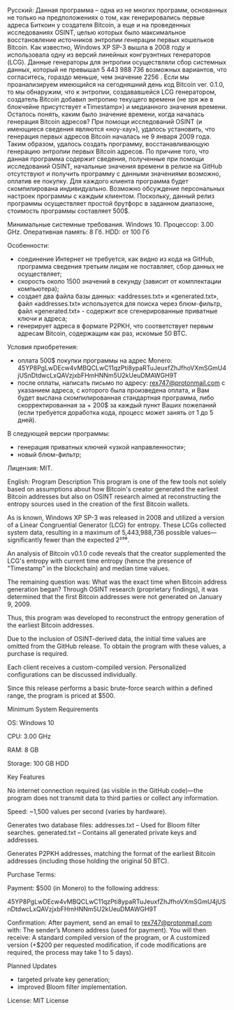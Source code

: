 Русский:
Данная программа – одна из не многих программ, основанных не только на предположениях о том, как генерировались первые адреса Биткоин у создателя Bitcoin, а еще и на проведенных исследованиях OSINT, целью которых было максимальное восстановление источников энтропии генерации первых кошельков Bitcoin.
Как известно, Windows XP SP-3 вышла в 2008 году и использовала одну из версий линейных конгруэнтных генераторов (LCG). Данные генераторы для энтропии осуществляли сбор системных данных, который не превышал 5 443 988 736 возможных вариантов, что согласитесь, гораздо меньше, чем значение 2256 .
Если мы проанализируем имеющийся на сегодняшний день код Bitcoin ver. 0.1.0, то мы обнаружим, что к энтропии, создававшейся LCG генератором, создатель Bitcoin добавил энтропию текущего времени (не зря же в блокчейне присутствует «Timestamp») и медианного значения времени.
Осталось понять, каким было значение времени, когда началась генерация Bitcoin адресов? При помощи исследований OSINT (и имеющиеся сведения являются «ноу-хау»), удалось установить, что генерация первых адресов Bitcoin началась не 9 января 2009 года.
Таким образом, удалось создать программу, восстанавливающую генерацию энтропии первых Bitcoin адресов.
По причине того, что данная программа содержит сведения, полученные при помощи исследований OSINT, начальные значения времени в релизе на GitHub отсутствуют и получить программу с данными значениями возможно, оплатив ее покупку.
Для каждого клиента программа будет скомпилирована индивидуально. Возможно обсуждение персональных настроек программы с каждым клиентом.
Поскольку, данный релиз программы осуществляет простой брутфорс в заданном диапазоне, стоимость программы составляет 500$.

Минимальные системные требования.
Windows 10.
Процессор: 3.00 GHz.
Оперативная память: 8 Гб.
HDD: от 100 Гб

Особенности:
- соединение Интернет не требуется, как видно из кода на GitHub, программа сведения третьим лицам не поставляет, сбор данных не осуществляет;
- скорость около 1500 значений в секунду (зависит от комплектации компьютера);
- создает два файла базы данных: «addresses.txt» и «generated.txt», файл «addresses.txt» используется для поиска через блюм-фильтр, файл «generated.txt» - содержит все сгенерированные приватные ключи и адреса;
- генерирует адреса в формате P2PKH, что соответствует первым адресам Bitcoin, содержащим как раз, искомые 50 BTC.

Условия приобретения:
- оплата 500$ покупки программы на адрес Monero: 45YP8PgLwDEcw4vMBQCLwC11qzPti8ypaRTuJeuxfZhJfhoVXmSGmU4jUSnDtdwcLxQAVzjxbFHmHNNm5U2kUeuDMAWGH9T
- после оплаты, написать письмо по адресу: rex747@protonmail.com  с указанием адреса, с которого была произведена оплата, и Вам будет выслана скомпилированная стандартная программа, либо скорректированная за + 200$ за каждый пункт Ваших пожеланий (если требуется доработка кода, процесс может занять от 1 до 5 дней).

В следующей версии программы: 
- генерация приватных ключей «узкой направленности»;
- новый блюм-фильтр;

Лицензия:
MIT.

English:
Program Description
This program is one of the few tools not solely based on assumptions about how Bitcoin's creator generated the earliest Bitcoin addresses but also on OSINT research aimed at reconstructing the entropy sources used in the creation of the first Bitcoin wallets.

As is known, Windows XP SP-3 was released in 2008 and utilized a version of a Linear Congruential Generator (LCG) for entropy. These LCGs collected system data, resulting in a maximum of 5,443,988,736 possible values—significantly fewer than the expected 2²⁵⁶.

An analysis of Bitcoin v0.1.0 code reveals that the creator supplemented the LCG's entropy with current time entropy (hence the presence of "Timestamp" in the blockchain) and median time values.

The remaining question was: What was the exact time when Bitcoin address generation began? Through OSINT research (proprietary findings), it was determined that the first Bitcoin addresses were not generated on January 9, 2009.

Thus, this program was developed to reconstruct the entropy generation of the earliest Bitcoin addresses.

Due to the inclusion of OSINT-derived data, the initial time values are omitted from the GitHub release. To obtain the program with these values, a purchase is required.

Each client receives a custom-compiled version. Personalized configurations can be discussed individually.

Since this release performs a basic brute-force search within a defined range, the program is priced at $500.

Minimum System Requirements

OS: Windows 10

CPU: 3.00 GHz

RAM: 8 GB

Storage: 100 GB HDD

Key Features

No internet connection required (as visible in the GitHub code)—the program does not transmit data to third parties or collect any information.

Speed: ~1,500 values per second (varies by hardware).

Generates two database files:
addresses.txt – Used for Bloom filter searches.
generated.txt – Contains all generated private keys and addresses.

Generates P2PKH addresses, matching the format of the earliest Bitcoin addresses (including those holding the original 50 BTC).

Purchase Terms:

Payment:
$500 (in Monero) to the following address:

45YP8PgLwDEcw4vMBQCLwC11qzPti8ypaRTuJeuxfZhJfhoVXmSGmU4jUSnDtdwcLxQAVzjxbFHmHNNm5U2kUeuDMAWGH9T  

Confirmation:
After payment, send an email to rex747@protonmail.com with:
The sender’s Monero address (used for payment).
You will then receive:
A standard compiled version of the program, or
A customized version (+$200 per requested modification, if code modifications are required, the process may take 1 to 5 days).

Planned Updates

-	targeted private key generation;
-	improved Bloom filter implementation.

License:
MIT License
